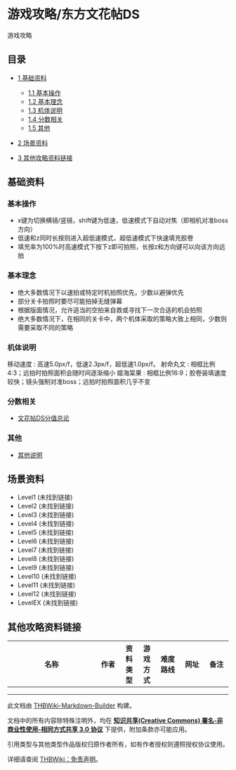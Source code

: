 # 游戏攻略/东方文花帖DS

<!-- source html: G:\repos\THBWiki-Markdown-Builder\THBWikiMarkdown\Temp\main\2\28\ns0%3A%E6%B8%B8%E6%88%8F%E6%94%BB%E7%95%A5%2F%E4%B8%9C%E6%96%B9%E6%96%87%E8%8A%B1%E5%B8%96DS.html -->

游戏攻略

## 目录

- [1 基础资料](#基础资料)

  - [1.1 基本操作](#基本操作)
  - [1.2 基本理念](#基本理念)
  - [1.3 机体说明](#机体说明)
  - [1.4 分数相关](#分数相关)
  - [1.5 其他](#其他)



- [2 场景资料](#场景资料)
- [3 其他攻略资料链接](#其他攻略资料链接)




## 基础资料
### 基本操作
- x键为切换横镜/竖镜，shift键为低速，低速模式下自动对焦（即相机对准boss方向）
- 低速和z同时长按则进入超低速模式，超低速模式下快速填充胶卷
- 填充率为100%时高速模式下按下z即可拍照，长按z和方向键可以向该方向远拍

### 基本理念
- 绝大多数情况下以速拍或特定时机拍照优先，少数以避弹优先
- 部分关卡拍照时要尽可能拍掉无缝弹幕
- 根据版面情况，允许适当的空拍来自救或寻找下一次合适的机会拍照
- 绝大多数情况下，在相同的关卡中，两个机体采取的策略大致上相同，少数则需要采取不同的策略

### 机体说明
移动速度
: 高速5.0px/f，低速2.3px/f，超低速1.0px/f。
射命丸文
: 相框比例4:3；远拍时拍照面积会随时间逐渐缩小
姬海棠果
: 相框比例16:9；胶卷装填速度较快；镜头强制对准boss；远拍时拍照面积几乎不变

### 分数相关
- [文花帖DS分值总论](./游戏攻略-东方文花帖DS-分值总论.md)

### 其他
- [其他说明](./游戏攻略-东方文花帖DS-其他.md)

## 场景资料
- Level1 (未找到链接)
- Level2 (未找到链接)
- Level3 (未找到链接)
- Level4 (未找到链接)
- Level5 (未找到链接)
- Level6 (未找到链接)
- Level7 (未找到链接)
- Level8 (未找到链接)
- Level9 (未找到链接)
- Level10 (未找到链接)
- Level11 (未找到链接)
- Level12 (未找到链接)
- LevelEX (未找到链接)

## 其他攻略资料链接

<table>

<tbody><tr>
<th style="width: 40%">名称
</th>
<th style="width: 11%">作者
</th>
<th style="width: 8%">资料类型
</th>
<th style="width: 8%">游戏方式
</th>
<th style="width: 11%">难度路线
</th>
<th style="width: 11%">网址
</th>
<th style="width: 11%">备注
</th></tr>
</tbody></table>






---

此文档由 [THBWiki-Markdown-Builder](https://github.com/Delsin-Yu/THBWiki-Markdown-Builder) 构建。

文档中的所有内容除特殊注明外，均在 [**知识共享(Creative Commons) 署名-非商业性使用-相同方式共享 3.0 协议**](https://creativecommons.org/licenses/by-sa/3.0/deed.zh-hans) 下提供，附加条款亦可能应用。

引用类型与其他类型作品版权归原作者所有，如有作者授权则遵照授权协议使用。

详细请查阅 [THBWiki：免责声明](https://thbwiki.cc/THBWiki:%E5%85%8D%E8%B4%A3%E5%A3%B0%E6%98%8E)。

